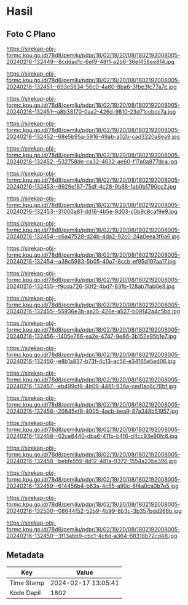 # Hasil

## Foto C Plano

https://sirekap-obj-formc.kpu.go.id/78d8/pemilu/pdpr/18/02/19/20/08/1802192008005-20240216-132449--8cddad1c-6ef9-48f1-a2b6-36ef458ee814.jpg

https://sirekap-obj-formc.kpu.go.id/78d8/pemilu/pdpr/18/02/19/20/08/1802192008005-20240216-132451--693e5834-56c0-4a80-8ba6-3fbe3fc77a7e.jpg

https://sirekap-obj-formc.kpu.go.id/78d8/pemilu/pdpr/18/02/19/20/08/1802192008005-20240216-132451--a8b38170-0aa2-426d-9810-23d71ccbcc7a.jpg

https://sirekap-obj-formc.kpu.go.id/78d8/pemilu/pdpr/18/02/19/20/08/1802192008005-20240216-132452--68e5b95a-5916-49ab-a02b-cad3220a8ea9.jpg

https://sirekap-obj-formc.kpu.go.id/78d8/pemilu/pdpr/18/02/19/20/08/1802192008005-20240216-132452--532758de-ca32-4632-ae60-f17a0a877dca.jpg

https://sirekap-obj-formc.kpu.go.id/78d8/pemilu/pdpr/18/02/19/20/08/1802192008005-20240216-132453--9929e187-75df-4c28-9b88-1ab0b1790cc2.jpg

https://sirekap-obj-formc.kpu.go.id/78d8/pemilu/pdpr/18/02/19/20/08/1802192008005-20240216-132453--31000a81-dd16-4b5e-8d03-c0b9c8caf9e9.jpg

https://sirekap-obj-formc.kpu.go.id/78d8/pemilu/pdpr/18/02/19/20/08/1802192008005-20240216-132454--c6a47528-d24b-4da2-92c0-24a0eea3f6a6.jpg

https://sirekap-obj-formc.kpu.go.id/78d8/pemilu/pdpr/18/02/19/20/08/1802192008005-20240216-132454--a38c5983-5b05-40a7-8ccb-ef95d197aa17.jpg

https://sirekap-obj-formc.kpu.go.id/78d8/pemilu/pdpr/18/02/19/20/08/1802192008005-20240216-132455--f9cda726-50f2-4bd7-83fb-128ab7fab0e3.jpg

https://sirekap-obj-formc.kpu.go.id/78d8/pemilu/pdpr/18/02/19/20/08/1802192008005-20240216-132455--55936e3b-aa25-426e-a527-b09142a4c5bd.jpg

https://sirekap-obj-formc.kpu.go.id/78d8/pemilu/pdpr/18/02/19/20/08/1802192008005-20240216-132456--1405e766-ea2e-4747-9e86-3b152e95b1e7.jpg

https://sirekap-obj-formc.kpu.go.id/78d8/pemilu/pdpr/18/02/19/20/08/1802192008005-20240216-132456--e8b1a837-b73f-4c13-ac56-e34165e5ed06.jpg

https://sirekap-obj-formc.kpu.go.id/78d8/pemilu/pdpr/18/02/19/20/08/1802192008005-20240216-132457--eb499cf8-4b09-4481-936a-ced1ac6c78bf.jpg

https://sirekap-obj-formc.kpu.go.id/78d8/pemilu/pdpr/18/02/19/20/08/1802192008005-20240216-132458--20845ef8-4905-4acb-bea9-87a348b51957.jpg

https://sirekap-obj-formc.kpu.go.id/78d8/pemilu/pdpr/18/02/19/20/08/1802192008005-20240216-132458--02ce8440-dba6-411b-b4f6-d4cc93e90fc6.jpg

https://sirekap-obj-formc.kpu.go.id/78d8/pemilu/pdpr/18/02/19/20/08/1802192008005-20240216-132458--bebfe559-8d12-481a-9372-1554a23be396.jpg

https://sirekap-obj-formc.kpu.go.id/78d8/pemilu/pdpr/18/02/19/20/08/1802192008005-20240216-132459--614456b4-b63a-4c55-a90c-6f4a0ca0b7e5.jpg

https://sirekap-obj-formc.kpu.go.id/78d8/pemilu/pdpr/18/02/19/20/08/1802192008005-20240216-132500--08644f52-52b9-4b99-8b3c-3b357bdd266b.jpg

https://sirekap-obj-formc.kpu.go.id/78d8/pemilu/pdpr/18/02/19/20/08/1802192008005-20240216-132450--3f13abb9-cbc1-4c6d-a364-68318b72cd48.jpg


## Metadata

| Key        | Value               |
| ---------- | ------------------- |
| Time Stamp | 2024-02-17 13:05:41 |
| Kode Dapil | 1802                |



